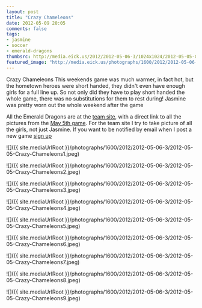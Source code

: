 ```yaml
---
layout: post
title: "Crazy Chameleons"
date: 2012-05-09 20:05
comments: false
tags: 
- jasmine
- soccer
- emerald-dragons
thumbsrc: http://media.eick.us/2012/2012-05-06-3/1024x1024/2012-05-05-Crazy-Chameleons1.jpeg
featured_image: "http://media.eick.us/photographs/1600/2012/2012-05-06-3/2012-05-05-Crazy-Chameleons1.jpeg"
---
```

Crazy Chameleons
This weekends game was much warmer, in fact hot, but the hometown heroes were short handed, they didn't even have enough girls for a full line up.  So not only did they have to play short handed the whole game, there was no substitutions for them to rest during!  Jasmine was pretty worn out the whole weekend after the game

All the Emerald Dragons are at the [team site](http://eick.us/emerald-dragons), with a direct link to all the pictures from the [May 5th game](http://eick.us/emerald-dragons/#/14/0).  For the team site I try to take picture of all the girls, not just Jasmine. If you want to be notified by email when I post a new game [sign up](http://eepurl.com/lhf_9) 



![]({{ site.mediaUrlRoot }}/photographs/1600/2012/2012-05-06-3/2012-05-05-Crazy-Chameleons1.jpeg)




![]({{ site.mediaUrlRoot }}/photographs/1600/2012/2012-05-06-3/2012-05-05-Crazy-Chameleons2.jpeg)




![]({{ site.mediaUrlRoot }}/photographs/1600/2012/2012-05-06-3/2012-05-05-Crazy-Chameleons3.jpeg)




![]({{ site.mediaUrlRoot }}/photographs/1600/2012/2012-05-06-3/2012-05-05-Crazy-Chameleons4.jpeg)




![]({{ site.mediaUrlRoot }}/photographs/1600/2012/2012-05-06-3/2012-05-05-Crazy-Chameleons5.jpeg)




![]({{ site.mediaUrlRoot }}/photographs/1600/2012/2012-05-06-3/2012-05-05-Crazy-Chameleons6.jpeg)




![]({{ site.mediaUrlRoot }}/photographs/1600/2012/2012-05-06-3/2012-05-05-Crazy-Chameleons7.jpeg)




![]({{ site.mediaUrlRoot }}/photographs/1600/2012/2012-05-06-3/2012-05-05-Crazy-Chameleons8.jpeg)




![]({{ site.mediaUrlRoot }}/photographs/1600/2012/2012-05-06-3/2012-05-05-Crazy-Chameleons9.jpeg)

